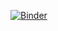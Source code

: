 [![Binder](https://mybinder.org/badge_logo.svg)](https://mybinder.org/v2/gh/blackbat13/python_wprowadzenie/HEAD)